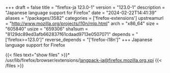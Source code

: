 +++
draft = false
title = "firefox-ja 123.0-1"
version = "123.0-1"
description = "Japanese language support for Firefox"
date = "2024-02-22T14:41:39"
aliases = "/packages/3582"
categories = ['firefox-extensions']
upstreamurl = "http://www.mozilla.org/projects/l10n/mlp.html"
arch = "x86_64"
size = "605840"
usize = "659306"
sha1sum = "8129dc89ed3afb662837f61cdaad9713e0507071"
depends = "['firefox>=123.0']"
reverse_depends = "['firefox-i18n']"
+++
Japanese language support for Firefox

{{< files text="show files" >}}* /usr/lib/firefox/browser/extensions/langpack-ja@firefox.mozilla.org.xpi
{{< /files >}}